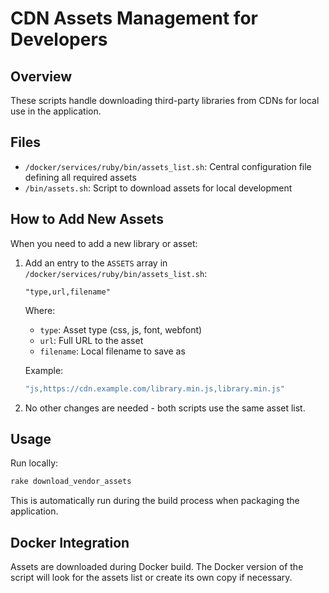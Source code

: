 # CDN Assets Management for Developers

## Overview

These scripts handle downloading third-party libraries from CDNs for local use in the application.

## Files

- `/docker/services/ruby/bin/assets_list.sh`: Central configuration file defining all required assets
- `/bin/assets.sh`: Script to download assets for local development

## How to Add New Assets

When you need to add a new library or asset:

1. Add an entry to the `ASSETS` array in `/docker/services/ruby/bin/assets_list.sh`:
   ```
   "type,url,filename"
   ```

   Where:
   - `type`: Asset type (css, js, font, webfont)
   - `url`: Full URL to the asset
   - `filename`: Local filename to save as

   Example:
   ```bash
   "js,https://cdn.example.com/library.min.js,library.min.js"
   ```

2. No other changes are needed - both scripts use the same asset list.

## Usage

Run locally:
```bash
rake download_vendor_assets
```

This is automatically run during the build process when packaging the application.

## Docker Integration

Assets are downloaded during Docker build. The Docker version of the script will look for the assets list or create its own copy if necessary.
